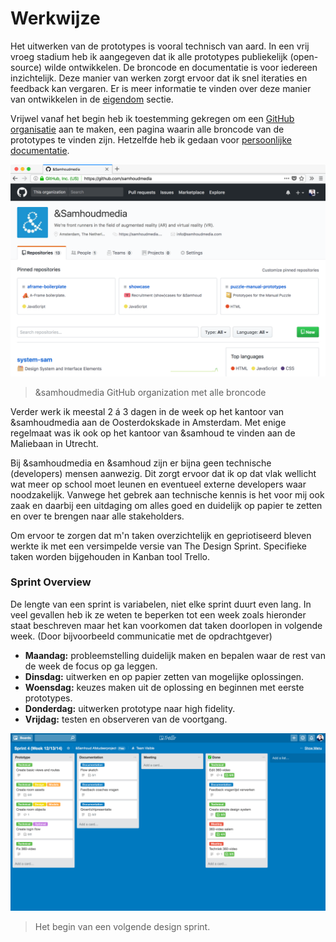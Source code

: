 # Werkwijze

Het uitwerken van de prototypes is vooral technisch van aard. In een vrij vroeg stadium heb ik aangegeven dat ik alle prototypes publiekelijk (open-source) wilde ontwikkelen. De broncode en documentatie is voor iedereen inzichtelijk. Deze manier van werken zorgt ervoor dat ik snel iteraties en feedback kan vergaren. Er is meer informatie te vinden over deze manier van ontwikkelen in de [eigendom](/misc/LICENSING.md) sectie.

Vrijwel vanaf het begin heb ik toestemming gekregen om een [GitHub organisatie](https://github.com/samhoudmedia) aan te maken, een pagina waarin alle broncode van de prototypes te vinden zijn. Hetzelfde heb ik gedaan voor [persoonlijke documentatie](https://github.com/cmda-vr).

![GitHub organization](/resources/github.png)
> &samhoudmedia GitHub organization met alle broncode

Verder werk ik meestal 2 á 3 dagen in de week op het kantoor van &samhoudmedia aan de Oosterdokskade in Amsterdam. Met enige regelmaat was ik ook op het kantoor van &samhoud te vinden aan de Maliebaan in Utrecht.

Bij &samhoudmedia en &samhoud zijn er bijna geen technische (developers) mensen aanwezig. Dit zorgt ervoor dat ik op dat vlak wellicht wat meer op school moet leunen en eventueel externe developers waar noodzakelijk. Vanwege het gebrek aan technische kennis is het voor mij ook zaak en daarbij een uitdaging om alles goed en duidelijk op papier te zetten en over te brengen naar alle stakeholders.

Om ervoor te zorgen dat m'n taken overzichtelijk en gepriotiseerd bleven werkte ik met een versimpelde versie van The Design Sprint. Specifieke taken worden bijgehouden in Kanban tool Trello.

### Sprint Overview

De lengte van een sprint is variabelen, niet elke sprint duurt even lang. In veel gevallen heb ik ze weten te beperken tot een week zoals hieronder staat beschreven maar het kan voorkomen dat taken doorlopen in volgende week. (Door bijvoorbeeld communicatie met de opdrachtgever)

* **Maandag:** probleemstelling duidelijk maken en bepalen waar de rest van de week de focus op ga leggen.
* **Dinsdag:** uitwerken en op papier zetten van mogelijke oplossingen.
* **Woensdag:** keuzes maken uit de oplossing en beginnen met eerste prototypes.
* **Donderdag:** uitwerken prototype naar high fidelity.
* **Vrijdag:** testen en observeren van de voortgang.

![Trello Board](/resources/trello.png)
> Het begin van een volgende design sprint.